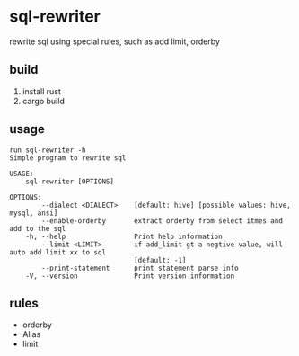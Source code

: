 # sql-rewriter
rewrite sql using special rules,  such as add limit, orderby

## build
1. install rust
2. cargo build

## usage
```
run sql-rewriter -h
Simple program to rewrite sql

USAGE:
    sql-rewriter [OPTIONS]

OPTIONS:
        --dialect <DIALECT>    [default: hive] [possible values: hive, mysql, ansi]
        --enable-orderby       extract orderby from select itmes and add to the sql
    -h, --help                 Print help information
        --limit <LIMIT>        if add_limit gt a negtive value, will auto add limit xx to sql
                               [default: -1]
        --print-statement      print statement parse info
    -V, --version              Print version information
```

## rules
* orderby
* Alias
* limit
